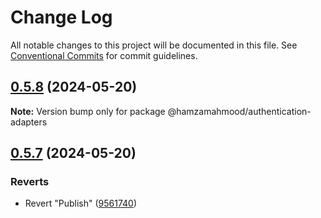 # Change Log

All notable changes to this project will be documented in this file.
See [Conventional Commits](https://conventionalcommits.org) for commit guidelines.

## [0.5.8](https://github.com/apimatic/apimatic-js-runtime/compare/@hamzamahmood/authentication-adapters@0.5.7...@hamzamahmood/authentication-adapters@0.5.8) (2024-05-20)

**Note:** Version bump only for package @hamzamahmood/authentication-adapters

## [0.5.7](https://github.com/apimatic/apimatic-js-runtime/compare/@hamzamahmood/authentication-adapters@0.5.6...@hamzamahmood/authentication-adapters@0.5.7) (2024-05-20)

### Reverts

- Revert "Publish" ([9561740](https://github.com/apimatic/apimatic-js-runtime/commit/956174084b496d262d54256efd23ccdc19dfe0fe))
